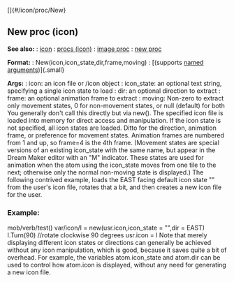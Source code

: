 []{#/icon/proc/New}
## New proc (icon)
**See also:**
:   [icon](#/icon)
:   [procs (icon)](#/icon/proc)
:   [image proc](#/proc/image)
:   [new proc](#/proc/new)
<!-- -->
**Format:**
:   New(icon,icon_state,dir,frame,moving)
:   [(supports [named arguments](#/proc/arguments/named))]{.small}
<!-- -->
**Args:**
:   icon: an icon file or /icon object
:   icon_state: an optional text string, specifying a single icon state
    to load
:   dir: an optional direction to extract
:   frame: an optional animation frame to extract
:   moving: Non-zero to extract only movement states, 0 for non-movement
    states, or null (default) for both
You generally don\'t call this directly but via new(). The specified
icon file is loaded into memory for direct access and manipulation.
If the icon state is not specified, all icon states are loaded. Ditto
for the direction, animation frame, or preference for movement states.
Animation frames are numbered from 1 and up, so frame=4 is the 4th
frame.
(Movement states are special versions of an existing icon_state with the
same name, but appear in the Dream Maker editor with an \"M\" indicator.
These states are used for animation when the atom using the icon_state
moves from one tile to the next; otherwise only the normal non-moving
state is displayed.)
The following contrived example, loads the EAST facing default icon
state \"\" from the user\'s icon file, rotates that a bit, and then
creates a new icon file for the user.
### Example:
mob/verb/test() var/icon/I = new(usr.icon,icon_state = \"\",dir = EAST)
I.Turn(90) //rotate clockwise 90 degrees usr.icon = I
Note that merely displaying different icon states or directions can
generally be achieved without any icon manipulation, which is good,
because it saves quite a bit of overhead. For example, the variables
atom.icon_state and atom.dir can be used to control how atom.icon is
displayed, without any need for generating a new icon file.